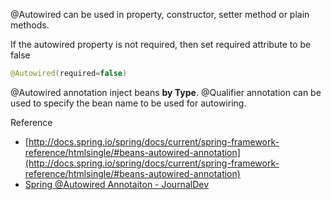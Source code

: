 @Autowired can be used in property, constructor, setter method or plain methods.

If the autowired property is not required, then set required attribute to be false

```java
@Autowired(required=false)
```

@Autowired annotation inject beans **by Type**. @Qualifier annotation can be used to specify the bean name to be used for autowiring.


Reference
* [http://docs.spring.io/spring/docs/current/spring-framework-reference/htmlsingle/#beans-autowired-annotation](http://docs.spring.io/spring/docs/current/spring-framework-reference/htmlsingle/#beans-autowired-annotation)
* [Spring @Autowired Annotaiton - JournalDev](http://www.journaldev.com/2623/spring-autowired-annotation)